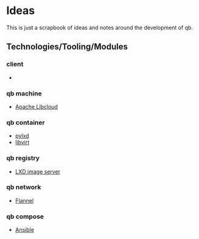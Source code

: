 # Ideas
This is just a scrapbook of ideas and notes around the development of qb.

## Technologies/Tooling/Modules

### client
-

### qb machine
- [Apache Libcloud](https://libcloud.apache.org/)

### qb container
- [pylxd](https://pylxd.readthedocs.io/en/latest/)
- [libvirt](http://libvirt.org/)

### qb registry
- [LXD image server](https://github.com/lxc/lxd/)

### qb network
- [Flannel](https://github.com/coreos/flannel/)

### qb compose
- [Ansible](https://www.ansible.com/)
